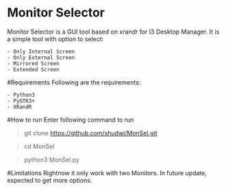# Monitor Selector
Monitor Selector is a GUI tool based on xrandr for I3 Desktop Manager.
It is a simple tool with option to select:

	- Only Internal Screen
	- Only External Screen
	- Mirrored Screen
	- Extended Screen
#Requirements
Following are the requirements:

	- Python3
	- PyGTK3+
	- XRandR

#How to run
Enter following command to run
> git clone https://github.com/shudwi/MonSel.git

> cd MonSel

> python3 MonSel.py

#Limitations
Rightnow it only work with two Monitors. In future update, expected to get more options.
